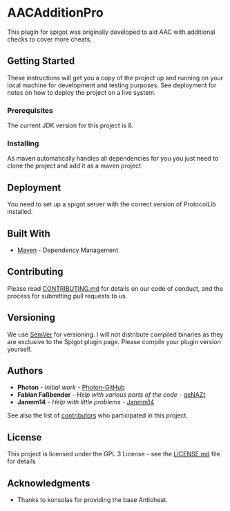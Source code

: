 # AACAdditionPro

This plugin for spigot was originally developed to aid AAC with additional checks to cover more cheats.

## Getting Started

These instructions will get you a copy of the project up and running on your local machine for development and testing purposes. See deployment for notes on how to deploy the project on a live system.

### Prerequisites

The current JDK version for this project is 8.

### Installing

As maven automatically handles all dependencies for you you just need to clone the project and add it as a maven project.

## Deployment

You need to set up a spigot server with the correct version of ProtocolLib installed.

## Built With

* [Maven](https://maven.apache.org/) - Dependency Management

## Contributing

Please read [CONTRIBUTING.md](https://github.com/Photon-GitHub/AACAdditionPro/blob/master/CONTRIBUTING.md) for details on our code of conduct, and the process for submitting pull requests to us.

## Versioning

We use [SemVer](http://semver.org/) for versioning. I will not distribute compiled binaries as they are exclusive to the Spigot plugin page. Please compile your plugin version yourself.

## Authors

* **Photon** - *Initial work* - [Photon-GitHub](https://github.com/Photon-GitHub)
* **Fabian Faßbender** - *Help with various parts of the code* - [geNAZt](https://github.com/geNAZt)
* **Janmm14** - *Help with little problems* - [Janmm14](https://github.com/Janmm14)

See also the list of [contributors](https://github.com/Photon-GitHub/AACAdditionPro/contributors) who participated in this project.

## License

This project is licensed under the GPL 3 License - see the [LICENSE.md](LICENSE.md) file for details

## Acknowledgments

* Thanks to konsolas for providing the base Anticheat.

